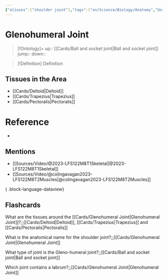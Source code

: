 ```yaml
---
{"aliases":["shoulder joint"],"tags":["on/Science/Biology/Anatomy","Uni/LFS122","flashcards/LFS122"],"dg-publish":true,"permalink":"/cards/glenohumeral-joint/","dgPassFrontmatter":true}
---
```


# Glenohumeral Joint

> [!Ontology]+
> up:: [[Cards/Ball and socket joint\|Ball and socket joint]]
> jump::
> down:: 

> [!Definition] Definition

## Tissues in the Area

- [[Cards/Deltoid\|Deltoid]]
- [[Cards/Trapezius\|Trapezius]]
- [[Cards/Pectoralis\|Pectoralis]]

# Reference

- 

## Mentions

- [[Sources/Video/@2023-LFS122M8T1Skeletal\|@2023-LFS122M8T1Skeletal]]
- [[Sources/Video/@colingavagan2023-LFS122M8T2Muscles\|@colingavagan2023-LFS122M8T2Muscles]]

{ .block-language-dataview}

## Flashcards

What are the tissues around the [[Cards/Glenohumeral Joint\|Glenohumeral Joint]]?;;[[Cards/Deltoid\|Deltoid]], [[Cards/Trapezius\|Trapezius]] and [[Cards/Pectoralis\|Pectoralis]]
<!--SR:!2024-04-27,298,290-->
What is the anatomical name for the shoulder joint?;;[[Cards/Glenohumeral Joint\|Glenohumeral Joint]]
<!--SR:!2024-04-05,276,270-->

What type of joint is the Gleno-humeral joint?;;[[Cards/Ball and socket joint\|Ball and socket joint]]

Which joint contains a labrum?;;[[Cards/Glenohumeral Joint\|Glenohumeral Joint]]